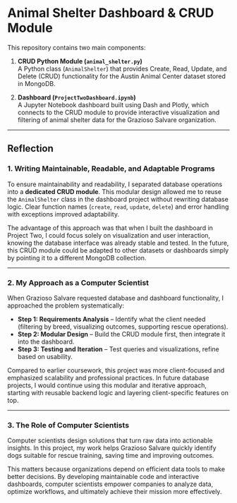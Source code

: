 # Animal Shelter Dashboard & CRUD Module

This repository contains two main components:

1. **CRUD Python Module (`animal_shelter.py`)**  
   A Python class (`AnimalShelter`) that provides Create, Read, Update, and Delete (CRUD) functionality for the Austin Animal Center dataset stored in MongoDB.

2. **Dashboard (`ProjectTwoDashboard.ipynb`)**  
   A Jupyter Notebook dashboard built using Dash and Plotly, which connects to the CRUD module to provide interactive visualization and filtering of animal shelter data for the Grazioso Salvare organization.

---

## Reflection

### 1. Writing Maintainable, Readable, and Adaptable Programs
To ensure maintainability and readability, I separated database operations into a **dedicated CRUD module**. This modular design allowed me to reuse the `AnimalShelter` class in the dashboard project without rewriting database logic. Clear function names (`create`, `read`, `update`, `delete`) and error handling with exceptions improved adaptability.  

The advantage of this approach was that when I built the dashboard in Project Two, I could focus solely on visualization and user interaction, knowing the database interface was already stable and tested. In the future, this CRUD module could be adapted to other datasets or dashboards simply by pointing it to a different MongoDB collection.

---

### 2. My Approach as a Computer Scientist
When Grazioso Salvare requested database and dashboard functionality, I approached the problem systematically:
- **Step 1: Requirements Analysis** – Identify what the client needed (filtering by breed, visualizing outcomes, supporting rescue operations).  
- **Step 2: Modular Design** – Build the CRUD module first, then integrate it into the dashboard.  
- **Step 3: Testing and Iteration** – Test queries and visualizations, refine based on usability.

Compared to earlier coursework, this project was more client-focused and emphasized scalability and professional practices. In future database projects, I would continue using this modular and iterative approach, starting with reusable backend logic and layering client-specific features on top.

---

### 3. The Role of Computer Scientists
Computer scientists design solutions that turn raw data into actionable insights. In this project, my work helps Grazioso Salvare quickly identify dogs suitable for rescue training, saving time and improving outcomes.  

This matters because organizations depend on efficient data tools to make better decisions. By developing maintainable code and interactive dashboards, computer scientists empower companies to analyze data, optimize workflows, and ultimately achieve their mission more effectively.
